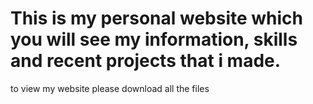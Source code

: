 # This is my personal website which you will see my information, skills and recent projects that i made. 
to view my website please download all the files
